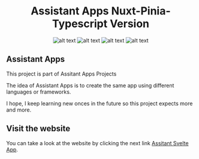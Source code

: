 <div align="center">
<h1>Assistant Apps Nuxt-Pinia-Typescript Version</h1>
  
 ![alt text](https://img.shields.io/badge/Made%20by-Max-brightgreen) ![alt text](https://img.shields.io/badge/Project-Assistant%20Apps-coral) ![alt text](https://img.shields.io/badge/Made%20with-Nuxt-green) ![alt text](https://img.shields.io/badge/Made%20with-Typescript-blue)
</div>

## Assistant Apps

This project is part of Assitant Apps Projects

The idea of Assistant Apps is to create the same app using different languages or frameworks.

I hope, I keep learning new onces in the future so this project expects more and more.

## Visit the website

You can take a look at the website by clicking the next link
[Assitant Svelte App](https://nuxt-pinia-typescript.netlify.app/).

